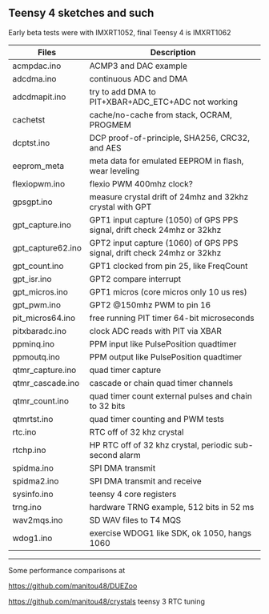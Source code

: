 ##  Teensy 4 sketches and such 

Early beta tests were with IMXRT1052, final Teensy 4 is IMXRT1062

Files | Description
---|---
acmpdac.ino  |    ACMP3 and DAC example
adcdma.ino   |    continuous ADC and DMA
adcdmapit.ino|    try to add DMA to PIT+XBAR+ADC_ETC+ADC  not working
cachetst     |    cache/no-cache from stack, OCRAM, PROGMEM
dcptst.ino   |    DCP proof-of-principle, SHA256, CRC32, and AES 
eeprom_meta |  meta data for emulated EEPROM in flash, wear leveling
flexiopwm.ino |    flexio PWM 400mhz clock?
gpsgpt.ino   |    measure crystal drift of 24mhz and 32khz crystal with GPT
gpt_capture.ino | GPT1 input capture (1050) of GPS PPS signal, drift check 24mhz or 32khz
gpt_capture62.ino | GPT2 input capture (1060) of GPS PPS signal, drift check 24mhz or 32khz
gpt_count.ino   | GPT1 clocked from pin 25, like FreqCount
gpt_isr.ino  |  GPT2 compare interrupt
gpt_micros.ino |  GPT1 micros (core micros only 10 us res)
gpt_pwm.ino | GPT2 @150mhz PWM to pin 16
pit_micros64.ino | free running PIT timer 64-bit microseconds
pitxbaradc.ino |  clock ADC reads with PIT via XBAR
ppminq.ino | PPM input like PulsePosition quadtimer
ppmoutq.ino | PPM output like PulsePosition quadtimer
qtmr_capture.ino |quad timer capture
qtmr_cascade.ino | cascade or chain quad timer channels
qtmr_count.ino    |  quad timer count external pulses and chain to 32 bits
qtmrtst.ino    |  quad timer counting and PWM tests
rtc.ino        |  RTC off of 32 khz crystal
rtchp.ino      |  HP RTC off of 32 khz crystal, periodic sub-second alarm
spidma.ino     |  SPI DMA transmit
spidma2.ino    |  SPI DMA transmit and receive
sysinfo.ino    |  teensy 4 core registers
trng.ino       |  hardware TRNG example, 512 bits in 52 ms
wav2mqs.ino    |  SD WAV files to T4 MQS
wdog1.ino    |  exercise WDOG1 like SDK, ok 1050, hangs 1060

--------
Some performance comparisons at

   https://github.com/manitou48/DUEZoo

   https://github.com/manitou48/crystals   teensy 3 RTC tuning
